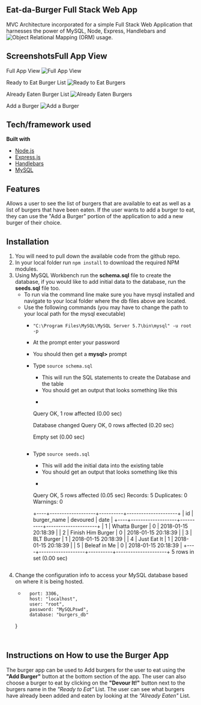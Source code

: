 ## Eat-da-Burger Full Stack Web App
MVC Architecture incorporated for a simple Full Stack Web Application that harnesses the power of MySQL, Node, Express, Handlebars and ![Object Relational Mapping (ORM)](https://en.wikipedia.org/wiki/Object-relational_mapping) usage.

## ScreenshotsFull App View

Full App View
![Full App View](https://github.com/abreaw/burger/tree/master/docs/images/app_screen_shot_v1.JPG)

Ready to Eat Burger List
![Ready to Eat Burgers](https://github.com/abreaw/burger/tree/master/docs/images/ready_to_eat_screen_shot_v1.JPG)

Already Eaten Burger List
![Already Eaten Burgers](https://github.com/abreaw/burger/tree/master/docs/images/already_eaten_screen_shot_v1.JPG)

Add a Burger
![Add a Burger](https://github.com/abreaw/burger/tree/master/docs/images/add_burger_screen_shot_v1.JPG)


## Tech/framework used
<b>Built with</b>
- [Node.js](https://nodejs.org/)
- [Express.js](https://expressjs.com/)
- [Handlebars](http://handlebarsjs.com/)
- [MySQL](https://www.mysql.com/)

## Features
Allows a user to see the list of burgers that are available to eat as well as a list of burgers that have been eaten.  If the user wants to add a burger to eat, they can use the "Add a Burger" portion of the application to add a new burger of their choice.

## Installation

1. You will need to pull down the available code from the github repo.
1. In your local folder run `npm install` to download the required NPM modules.
1. Using MySQL Workbench run the **schema.sql** file to create the database, if you would like to add initial data to the database, run the **seeds.sql** file too.
	- To run via the command line make sure you have mysql installed and navigate to your local folder where the db files above are located.
	- Use the following commands (you may have to change the path to your local path for the mysql executable)
		- `"C:\Program Files\MySQL\MySQL Server 5.7\bin\mysql" -u root -p`
		- At the prompt enter your password
		- You should then get a **mysql>** prompt
		- Type `source schema.sql`
			- This will run the SQL statements to create the Database and the table
			- You should get an output that looks something like this
			- ```Query OK, 1 row affected (0.21 sec)

			Query OK, 1 row affected (0.00 sec)

			Database changed
			Query OK, 0 rows affected (0.20 sec)

			Empty set (0.00 sec)
			```
		- Type `source seeds.sql`
			- This will add the initial data into the existing table
			- You should get an output that looks something like this
			- ```Database changed
			Query OK, 5 rows affected (0.05 sec)
			Records: 5  Duplicates: 0  Warnings: 0

			+----+-------------------+----------+---------------------+
			| id | burger_name       | devoured | date                |
			+----+-------------------+----------+---------------------+
			|  1 | Whatta Burger     |        0 | 2018-01-15 20:18:39 |
			|  2 | Finish Him Burger |        0 | 2018-01-15 20:18:39 |
			|  3 | BLT Burger        |        1 | 2018-01-15 20:18:39 |
			|  4 | Just Eat It       |        1 | 2018-01-15 20:18:39 |
			|  5 | Beleaf in Me      |        0 | 2018-01-15 20:18:39 |
			+----+-------------------+----------+---------------------+
			5 rows in set (0.00 sec)
			```
1. Change the configuration info to access your MySQL database based on where it is being hosted.
	- ```{
		port: 3306,
		host: "localhost",
		user: "root",
		password: "MySQLPswd",
		database: "burgers_db"
	}
	```


## Instructions on How to use the Burger App
The burger app can be used to Add burgers for the user to eat using the **"Add Burger"** button at the bottom section of the app.  The user can also choose a burger to eat by clicking on the **"Devour It!"** button next to the burgers name in the *"Ready to Eat"* List.  The user can see what burgers have already been added and eaten by looking at the *"Already Eaten"* List.


